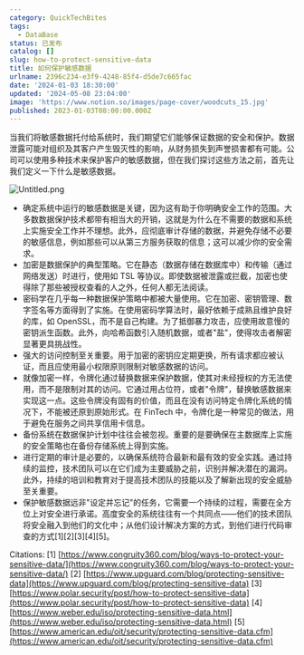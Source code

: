 ```yaml
---
category: QuickTechBites
tags:
  - DataBase
status: 已发布
catalog: []
slug: how-to-protect-sensitive-data
title: 如何保护敏感数据
urlname: 2396c234-e3f9-4248-85f4-d5de7c665fac
date: '2024-01-03 18:30:00'
updated: '2024-05-08 23:04:00'
image: 'https://www.notion.so/images/page-cover/woodcuts_15.jpg'
published: 2023-01-03T08:00:00.000Z
---
```


当我们将敏感数据托付给系统时，我们期望它们能够保证数据的安全和保护。数据泄露可能对组织及其客户产生毁灭性的影响，从财务损失到声誉损害都有可能。公司可以使用多种技术来保护客户的敏感数据，但在我们探讨这些方法之前，首先让我们定义一下什么是敏感数据。


![Untitled.png](https://prod-files-secure.s3.us-west-2.amazonaws.com/5d24fe63-e567-4804-86f9-9fdc62e13082/aa7e6578-50d6-4f37-a4e4-28071bd0fba3/Untitled.png?X-Amz-Algorithm=AWS4-HMAC-SHA256&X-Amz-Content-Sha256=UNSIGNED-PAYLOAD&X-Amz-Credential=ASIAZI2LB466RR2JHN2B%2F20250325%2Fus-west-2%2Fs3%2Faws4_request&X-Amz-Date=20250325T054012Z&X-Amz-Expires=3600&X-Amz-Security-Token=IQoJb3JpZ2luX2VjEKX%2F%2F%2F%2F%2F%2F%2F%2F%2F%2FwEaCXVzLXdlc3QtMiJHMEUCIEQcDjoeIUdf2wnLWcD4SPzNfSs80Jw0q6%2FnBZVPRVFtAiEA%2F5VkYIcfc1biTVkMsOWYHYNFYA%2FOTSIAxnA6A9wud24qiAQI%2Fv%2F%2F%2F%2F%2F%2F%2F%2F%2F%2FARAAGgw2Mzc0MjMxODM4MDUiDBigcYpcL8GeyHMFyircAzQHZgPcDtatP3Fs8D%2BYuDek%2FJezZcM0y00hDOWq2lilTVGAcKefibbtTxOUHKIn6nGe%2BAE%2FrLR0Cdy3MbKAA68b6yJgGjc9XWt1QSB2pRWZQO2t%2BeZgzRjCwuuUwmLuD1DSVx7zNGx2f9qQl4HXMS0l5dy3qVQrBVmH6SuHdBsAqM8ikeP9bMr7uJutziipHEgGJbO%2FTbPdPEjvri%2B2o9%2BqoAXvd0fFcJlxCBcG3C3ydB2ATmAEvuJ9uZUYD6FHtkQBHqunXAbXRU8QJCaAzFr8nHjqpBX8t1MKlvBNqrR3K3KOr9NtDCoY9gTU%2F2katPwIb6R1NNd0jc2Z8Ops%2Bj71xxzvLM0fcmwUPbpoNiDfYjvSd8%2B1KnJSudIVUjoGeSwLp84mRTgHL43BY1WUvJrBaTLwV4qfiIvE%2BMZY8jCMAwfa2WRuqHwzxSAcce6qAcMQF5K366XSSyH6u6QXlPbmxZgvXlIACMrcZYPr92B06esRKwOWzpOvFP1de2jwP1JlTir6VYiOMhZo2L3ZRVLyUdojhkrByf8FcLoHXkhjPPSMpJcx7ZWMgqOEoJuv5GrWCe5wIhmvLAbzgM4J97ZVYDFEwsgaCqdqhpnACEoJPboZwpORwyYosgmQMK7viL8GOqUBUz3yqFIovZJZdGRIi3AorXZPeZyyu9J1CdyknRM8ys8Hkaq0A28taX0knWzWr88EDNIiOAGwDIj2SckSkB0KWePOrlPD9R09n8v42smtcwjrTNDmkFAhTXE8JQk3QIa28Kovrp5n4PgAfhuXpEHGvurcwO90JQc1xI67oNXnRuHBWzqOVMEm3jlOrwAGDWtjghqlCeGi48P1F12Y8wjI7Ugd%2FhG2&X-Amz-Signature=6614ea59436fcaa9ad6b7702813f2dd240dd6463b4d217e1312d4a4a1df23527&X-Amz-SignedHeaders=host&x-id=GetObject)

- 确定系统中运行的敏感数据是关键，因为这有助于你明确安全工作的范围。大多数数据保护技术都带有相当大的开销，这就是为什么在不需要的数据和系统上实施安全工作并不理想。此外，应彻底审计存储的数据，并避免存储不必要的敏感信息，例如那些可以从第三方服务获取的信息；这可以减少你的安全需求。
- 加密是数据保护的典型策略。它在静态（数据存储在数据库中）和传输（通过网络发送）时进行，使用如 TSL 等协议。即使数据被泄露或拦截，加密也使得除了那些被授权查看的人之外，任何人都无法阅读。
- 密码学在几乎每一种数据保护策略中都被大量使用。它在加密、密钥管理、数字签名等方面得到了实施。在使用密码学算法时，最好依赖于成熟且维护良好的库，如 OpenSSL，而不是自己构建。为了抵御暴力攻击，应使用故意慢的密钥派生函数。此外，向哈希函数引入随机数据，或者"盐"，使得攻击者解密显著更具挑战性。
- 强大的访问控制至关重要。用于加密的密钥应定期更换，所有请求都应被认证，而且应使用最小权限原则限制对敏感数据的访问。
- 就像加密一样，令牌化通过替换数据来保护数据，使其对未经授权的方无法使用，而不是限制对其的访问。它通过用占位符，或者"令牌"，替换敏感数据来实现这一点。这些令牌没有固有的价值，而且在没有访问特定令牌化系统的情况下，不能被还原到原始形式。在 FinTech 中，令牌化是一种常见的做法，用于避免在服务之间共享信用卡信息。
- 备份系统在数据保护计划中往往会被忽视。重要的是要确保在主数据库上实施的安全策略也在备份存储系统上得到实施。
- 进行定期的审计是必要的，以确保系统符合最新和最有效的安全实践。通过持续的监控，技术团队可以在它们成为主要威胁之前，识别并解决潜在的漏洞。此外，持续的培训和教育对于提高技术团队的技能以及了解新出现的安全威胁至关重要。
- 保护敏感数据远非"设定并忘记"的任务，它需要一个持续的过程，需要在全方位上对安全进行承诺。高度安全的系统往往有一个共同点——他们的技术团队将安全融入到他们的文化中；从他们设计解决方案的方式，到他们进行代码审查的方式[1][2][3][4][5]。

Citations:
[1] [https://www.congruity360.com/blog/ways-to-protect-your-sensitive-data/](https://www.congruity360.com/blog/ways-to-protect-your-sensitive-data/)
[2] [https://www.upguard.com/blog/protecting-sensitive-data](https://www.upguard.com/blog/protecting-sensitive-data)
[3] [https://www.polar.security/post/how-to-protect-sensitive-data](https://www.polar.security/post/how-to-protect-sensitive-data)
[4] [https://www.weber.edu/iso/protecting-sensitive-data.html](https://www.weber.edu/iso/protecting-sensitive-data.html)
[5] [https://www.american.edu/oit/security/protecting-sensitive-data.cfm](https://www.american.edu/oit/security/protecting-sensitive-data.cfm)

